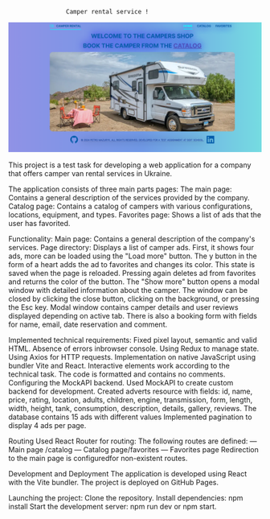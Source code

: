                     Camper rental service !

![Screenshot of my project](./src/assets/Campers.png)

This project is a test task for developing a web application for a company that
offers camper van rental services in Ukraine.

The application consists of three main parts pages: The main page: Contains a
general description of the services provided by the company. Catalog page:
Contains a catalog of campers with various configurations, locations, equipment,
and types. Favorites page: Shows a list of ads that the user has favorited.

Functionality: Main page: Contains a general description of the company's
services. Page directory: Displays a list of camper ads. First, it shows four
ads, more can be loaded using the "Load more" button. The y button in the form
of a heart adds the ad to favorites and changes its color. This state is saved
when the page is reloaded. Pressing again deletes ad from favorites and returns
the color of the button. The "Show more" button opens a modal window with
detailed information about the camper. The window can be closed by clicking the
close button, clicking on the background, or pressing the Esc key. Modal window
contains camper details and user reviews displayed depending on active tab.
There is also a booking form with fields for name, email, date reservation and
comment.

Implemented technical requirements: Fixed pixel layout, semantic and valid HTML.
Absence of errors inbrowser console. Using Redux to manage state. Using Axios
for HTTP requests. Implementation on native JavaScript using bundler Vite and
React. Interactive elements work according to the technical task. The code is
formatted and contains no comments. Configuring the MockAPI backend. Used
MockAPI to create custom backend for development. Created adverts resource with
fields: id, name, price, rating, location, adults, children, engine,
transmission, form, length, width, height, tank, consumption, description,
details, gallery, reviews. The database contains 15 ads with different values
Implemented pagination to display 4 ads per page.

Routing Used React Router for routing: The following routes are defined: — Main
page /catalog — Catalog page/favorites — Favorites page Redirection to the main
page is configuredfor non-existent routes.

Development and Deployment The application is developed using React with the
Vite bundler. The project is deployed on GitHub Pages.

Launching the project: Clone the repository. Install dependencies: npm install
Start the development server: npm run dev or npm start.
